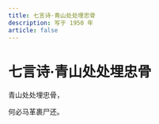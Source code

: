 ```yaml
---
title: 七言诗·青山处处埋忠骨
description: 写于 1950 年
article: false
---
```


# 七言诗·青山处处埋忠骨

青山处处埋忠骨，

何必马革裹尸还。
